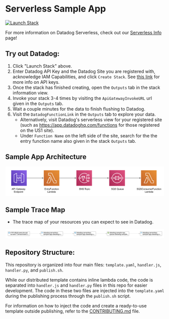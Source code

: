 # Serverless Sample App

[![Launch Stack](https://s3.amazonaws.com/cloudformation-examples/cloudformation-launch-stack.png)](https://console.aws.amazon.com/cloudformation/home#/stacks/create/review?stackName=datadog-serverless-sample-app&templateURL=https://datadog-cloudformation-template.s3.amazonaws.com/aws/serverless-sample-app/latest.yaml)

For more information on Datadog Serverless, check out our [Serverless Info](https://docs.datadoghq.com/serverless) page!

## Try out Datadog:

1. Click "Launch Stack" above.
1. Enter Datadog API Key and the Datadog Site you are registered with, acknowledge IAM Capabilities, and click `Create Stack`. See [this link](https://docs.datadoghq.com/account_management/api-app-keys/) for more info on API keys.
1. Once the stack has finished creating, open the `Outputs` tab in the stack information view.
1. Invoke your stack 3-4 times by visiting the `ApiGatewayInvokeURL` url given in the `Outputs` tab.
1. Wait a couple minutes for the data to finish flushing to Datadog.
1. Visit the `DatadogFunctionLink` in the `Outputs` tab to explore your data.
    - Alternatively, visit Datadog's serverless view for your registered site (such as https://app.datadoghq.com/functions for those registered on the US1 site).
    - Under `Function Name` on the left side of the site, search for the the entry function name also given in the stack `Outputs` tab.

## Sample App Architecture

![Architecture](assets/app_architecture.png)

## Sample Trace Map
- The trace map of your resources you can expect to see in Datadog.

![Sample Trace Map](assets/sample_trace_map.png)

## Repository Structure:

This repository is organized into four main files: `template.yaml`, `handler.js`, `handler.py`, and `publish.sh`. 

While our distributed template contains inline lambda code, the code is separated into  `handler.js` and `handler.py` files in this repo for easier development. The code in these two files are injected into the `template.yaml` during the publishing process through the `publish.sh` script. 

For information on how to inject the code and create a ready-to-use template outside publishing, refer to the [CONTRIBUTING.md](CONTRIBUTING.md) file.

